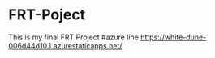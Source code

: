 # FRT-Poject
This is my final FRT Project
#azure line https://white-dune-006d44d10.1.azurestaticapps.net/
